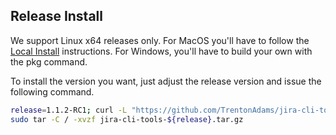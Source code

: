 ## Release Install

We support Linux x64 releases only. For MacOS you'll have to follow  the [Local Install](https://github.com/TrentonAdams/jira-cli-tools#local-install) instructions. For Windows, you'll have to build your own with the pkg command.

To install the version you want, just adjust the release version and issue the following command.

```bash
release=1.1.2-RC1; curl -L "https://github.com/TrentonAdams/jira-cli-tools/releases/download/${release}/jira-cli-tools-${release}.tar.gz" > jira-cli-tools-${release}.tar.gz;
sudo tar -C / -xvzf jira-cli-tools-${release}.tar.gz
```

